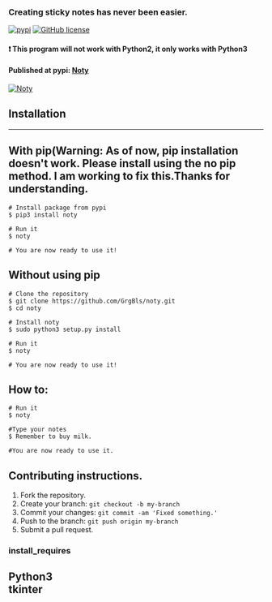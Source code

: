 ### Creating sticky notes has never been easier.

[![pypi](https://img.shields.io/pypi/v/Noty.svg)](https://pypi.python.org/pypi/Noty)
[![GitHub license](https://img.shields.io/github/license/GrgBls/Noty.svg)](https://github.com/GrgBls/Noty)


#### :heavy_exclamation_mark: This program will not work with Python2, it only works with Python3
#### Published at pypi: [Noty](https://pypi.python.org/pypi/Noty)

<a href="https://cloud.githubusercontent.com/assets/24195309/26754364/e3bcdbce-4879-11e7-924b-82e9dc434b50.gif"><img src="https://cloud.githubusercontent.com/assets/24195309/26754364/e3bcdbce-4879-11e7-924b-82e9dc434b50.gif" title="Noty"/></a>




## Installation
---

## With pip(Warning: As of now, pip installation doesn't work. Please install using the no pip method. I am working to fix this.Thanks for understanding.

    # Install package from pypi
    $ pip3 install noty
    
    # Run it
    $ noty
    
    # You are now ready to use it!

## Without using pip
    
    # Clone the repository
    $ git clone https://github.com/GrgBls/noty.git
    $ cd noty
    
    # Install noty
    $ sudo python3 setup.py install
    
    # Run it
    $ noty
    
    # You are now ready to use it!
    
## How to:
    
    # Run it
    $ noty
    
    #Type your notes
    $ Remember to buy milk.
    
    #You are now ready to use it.
    
    
## Contributing instructions.

1. Fork the repository.
2. Create your branch: `git checkout -b my-branch`
3. Commit your changes: `git commit -am 'Fixed something.'`
4. Push to the branch: `git push origin my-branch`
5. Submit a pull request.
    


### install_requires
Python3  
tkinter
---
